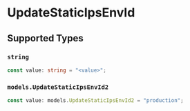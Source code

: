 # UpdateStaticIpsEnvId


## Supported Types

### `string`

```typescript
const value: string = "<value>";
```

### `models.UpdateStaticIpsEnvId2`

```typescript
const value: models.UpdateStaticIpsEnvId2 = "production";
```

